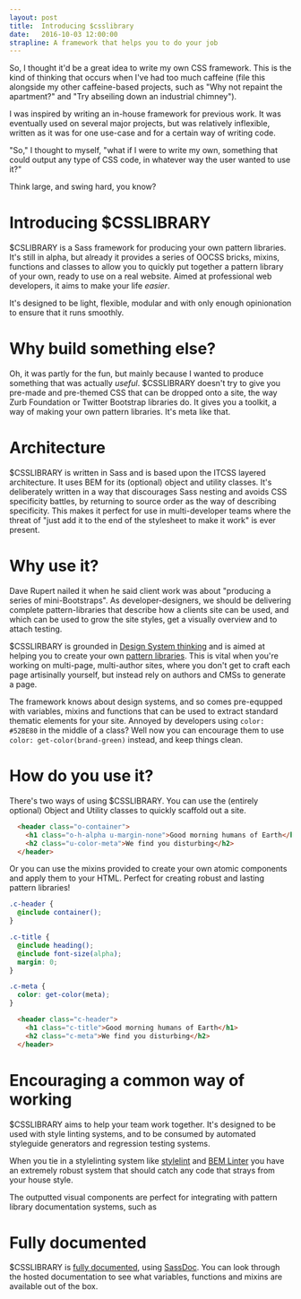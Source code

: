 ```yaml
---
layout: post
title:  Introducing $csslibrary
date:   2016-10-03 12:00:00
strapline: A framework that helps you to do your job
---
```


So, I thought it'd be a great idea to write my own CSS framework. This is the kind of thinking that occurs when I've had too much caffeine (file this alongside my other caffeine-based projects, such as "Why not repaint the apartment?" and "Try abseiling down an industrial chimney").

I was inspired by writing an in-house framework for previous work. It was eventually used on several major projects, but was relatively inflexible, written as it was for one use-case and for a certain way of writing code.

"So," I thought to myself, "what if I were to write my own, something that could output any type of CSS code, in whatever way the user wanted to use it?"

Think large, and swing hard, you know?

# Introducing $CSSLIBRARY

$CSLIBRARY is a Sass framework for producing your own pattern libraries. It's still in alpha, but already it provides a series of OOCSS bricks, mixins, functions and classes to allow you to quickly put together a pattern library of your own, ready to use on a real website. Aimed at professional web developers, it aims to make your life _easier_.

It's designed to be light, flexible, modular and with only enough opinionation to ensure that it runs smoothly.

# Why build something else?

Oh, it was partly for the fun, but mainly because I wanted to produce something that was actually _useful_. $CSSLIBRARY doesn't try to give you pre-made and pre-themed CSS that can be dropped onto a site, the way Zurb Foundation or Twitter Bootstrap libraries do. It gives you a toolkit, a way of making your own pattern libraries. It's meta like that.

# Architecture

$CSSLIBRARY is written in Sass and is based upon the ITCSS layered architecture. It uses BEM for its (optional) object and utility classes. It's deliberately written in a way that discourages Sass nesting and avoids CSS specificity battles, by returning to source order as the way of describing specificity. This makes it perfect for use in multi-developer teams where the threat of "just add it to the end of the stylesheet to make it work" is ever present.

# Why use it?

Dave Rupert nailed it when he said client work was about "producing a series of mini-Bootstraps". As developer-designers, we should be delivering complete pattern-libraries that describe how a clients site can be used, and which can be used to grow the site styles, get a visually overview and to attach testing.

$CSSLIRBARY is grounded in [Design System thinking](http://atomicdesign.bradfrost.com/chapter-1/) and is aimed at helping you to create your own [pattern libraries](http://alistapart.com/blog/post/getting-started-with-pattern-libraries). This is vital when you're working on multi-page, multi-author sites, where you don't get to craft each page artisinally yourself, but instead rely on authors and CMSs to generate a page.

The framework knows about design systems, and so comes pre-equpped with variables, mixins and functions that can be used to extract standard thematic elements for your site. Annoyed by developers using `color: #52BE80` in the middle of a class? Well now you can encourage them to use `color: get-color(brand-green)` instead, and keep things clean.

# How do you use it?
There's two ways of using $CSSLIBRARY. You can use the (entirely optional) Object and Utility classes to quickly scaffold out a site.

```html
  <header class="o-container">
    <h1 class="o-h-alpha u-margin-none">Good morning humans of Earth</h1>
    <h2 class="u-color-meta">We find you disturbing</h2>
  </header>
```

Or you can use the mixins provided to create your own atomic components and apply them to your HTML. Perfect for creating robust and lasting pattern libraries!

```scss
.c-header {
  @include container();
}

.c-title {
  @include heading();
  @include font-size(alpha);
  margin: 0;
}

.c-meta {
  color: get-color(meta);
}
```

```html
  <header class="c-header">
    <h1 class="c-title">Good morning humans of Earth</h1>
    <h2 class="c-meta">We find you disturbing</h2>
  </header>
```

# Encouraging a common way of working

$CSSLIBRARY aims to help your team work together. It's designed to be used with style linting systems, and to be consumed by automated styleguide generators and regression testing systems.

When you tie in a stylelinting system like [stylelint](https://github.com/stylelint/stylelint) and [BEM Linter](https://github.com/postcss/postcss-bem-linter) you have an extremely robust system that should catch any code that strays from your house style.

The outputted visual components are perfect for integrating with pattern library documentation systems, such as


# Fully documented

$CSSLIBRARY is [fully documented](#), using [SassDoc](http://sassdoc.com/). You can look through the hosted documentation to see what variables, functions and mixins are available out of the box.
